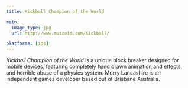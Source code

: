 ```yaml
---
title: Kickball Champion of the World

main:
  image_type: jpg
  url: http://www.muzzoid.com/Kickball/

platforms: [ios]
---
```

*Kickball Champion of the World* is a unique block breaker designed for mobile devices, featuring completely hand drawn animation and effects, and horrible abuse of a physics system.  Murry Lancashire is an independent games developer based out of Brisbane Australia.